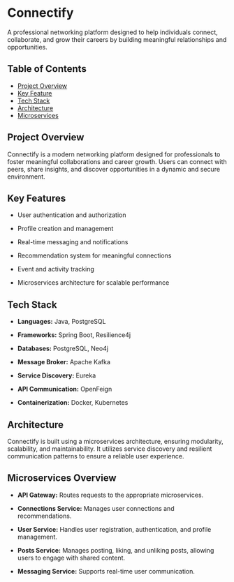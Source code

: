 # Connectify
A professional networking platform designed to help individuals connect, collaborate, and grow their careers by building meaningful relationships and opportunities.
## **Table of Contents**
- [Project Overview](#project-overview)
- [Key Feature](#key-feature)
- [Tech Stack](#tech-stack)
- [Architecture](#architecture)
- [Microservices](#microservices)

## **Project Overview**
Connectify is a modern networking platform designed for professionals to foster meaningful collaborations and career growth.
Users can connect with peers, share insights, and discover opportunities in a dynamic and secure environment.

## **Key Features**
- User authentication and authorization

- Profile creation and management

- Real-time messaging and notifications

- Recommendation system for meaningful connections

- Event and activity tracking

- Microservices architecture for scalable performance

## **Tech Stack**

- **Languages:** Java, PostgreSQL

- **Frameworks:** Spring Boot, Resilience4j

- **Databases:** PostgreSQL, Neo4j

- **Message Broker:** Apache Kafka

- **Service Discovery:** Eureka

- **API Communication:** OpenFeign

- **Containerization:** Docker, Kubernetes


## **Architecture**

Connectify is built using a microservices architecture, ensuring modularity, scalability, and maintainability.
It utilizes service discovery and resilient communication patterns to ensure a reliable user experience.

## **Microservices Overview**
- **API Gateway:** Routes requests to the appropriate microservices.

- **Connections Service:** Manages user connections and recommendations.

- **User Service:** Handles user registration, authentication, and profile management.

- **Posts Service:** Manages posting, liking, and unliking posts, allowing users to engage with shared content.

- **Messaging Service:** Supports real-time user communication.




